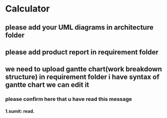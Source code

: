 # Calculator
## please add your UML diagrams in architecture folder
## please add product report in requirement folder
## we need to upload gantte chart(work breakdown structure) in requirement folder i have syntax of gantte chart we can edit it
### please confirm here that u have read this message
#### 1.sumit: read.


